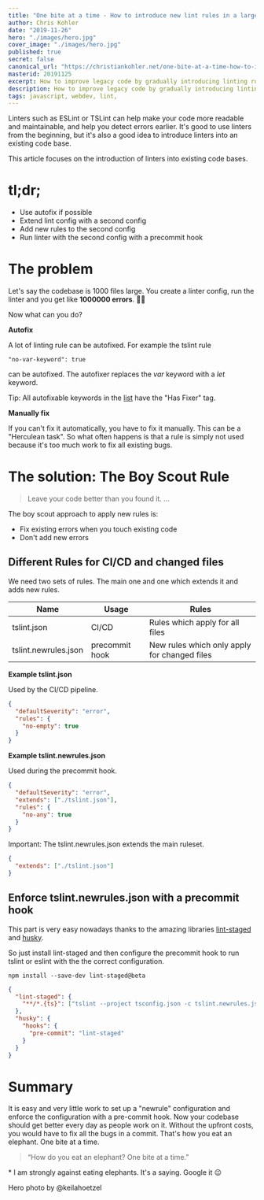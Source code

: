 ```yaml
---
title: "One bite at a time - How to introduce new lint rules in a large codebase"
author: Chris Kohler
date: "2019-11-26"
hero: "./images/hero.jpg"
cover_image: "./images/hero.jpg"
published: true
secret: false
canonical_url: "https://christiankohler.net/one-bite-at-a-time-how-to-introduce-new-lint-rules-in-a-large-codebase"
masterid: 20191125
excerpt: How to improve legacy code by gradually introducing linting rules.
description: How to improve legacy code by gradually introducing linting rules.
tags: javascript, webdev, lint,
---
```


Linters such as ESLint or TSLint can help make your code more readable and maintainable, and help you detect errors earlier. It's good to use linters from the beginning, but it's also a good idea to introduce linters into an existing code base.

This article focuses on the introduction of linters into existing code bases.

# tl;dr;

- Use autofix if possible
- Extend lint config with a second config
- Add new rules to the second config
- Run linter with the second config with a precommit hook

# The problem

Let's say the codebase is 1000 files large. You create a linter config, run the linter and you get like **1000000 errors**. 🤯😱

Now what can you do?

**Autofix**

A lot of linting rule can be autofixed. For example the tslint rule

```
"no-var-keyword": true
```

can be autofixed. The autofixer replaces the _var_ keyword with a _let_ keyword.

Tip: All autofixable keywords in the [list](https://palantir.github.io/tslint/rules/) have the "Has Fixer" tag.

**Manually fix**

If you can't fix it automatically, you have to fix it manually. This can be a "Herculean task". So what often happens is that a rule is simply not used because it's too much work to fix all existing bugs.

# The solution: The Boy Scout Rule

> Leave your code better than you found it. ...

The boy scout approach to apply new rules is:

- Fix existing errors when you touch existing code
- Don't add new errors

## Different Rules for CI/CD and changed files

We need two sets of rules. The main one and one which extends it and adds new rules.

| Name                 | Usage          | Rules                                        |
| -------------------- | -------------- | -------------------------------------------- |
| tslint.json          | CI/CD          | Rules which apply for all files              |
| tslint.newrules.json | precommit hook | New rules which only apply for changed files |

**Example tslint.json**

Used by the CI/CD pipeline.

```json
{
  "defaultSeverity": "error",
  "rules": {
    "no-empty": true
  }
}
```

**Example tslint.newrules.json**

Used during the precommit hook.

```json
{
  "defaultSeverity": "error",
  "extends": ["./tslint.json"],
  "rules": {
    "no-any": true
  }
}
```

Important: The tslint.newrules.json extends the main ruleset.

```json
{
  "extends": ["./tslint.json"]
}
```

## Enforce tslint.newrules.json with a precommit hook

This part is very easy nowadays thanks to the amazing libraries [lint-staged](https://github.com/okonet/lint-staged) and [husky](https://github.com/typicode/husky).

So just install lint-staged and then configure the precommit hook to run tslint or eslint with the the correct configuration.

```
npm install --save-dev lint-staged@beta
```

```json
{
  "lint-staged": {
    "**/*.{ts}": ["tslint --project tsconfig.json -c tslint.newrules.json"]
  },
  "husky": {
    "hooks": {
      "pre-commit": "lint-staged"
    }
  }
}
```

# Summary

It is easy and very little work to set up a "newrule" configuration and enforce the configuration with a pre-commit hook. Now your codebase should get better every day as people work on it. Without the upfront costs, you would have to fix all the bugs in a commit. That's how you eat an elephant. One bite at a time.

> “How do you eat an elephant? One bite at a time.”

\* I am strongly against eating elephants. It's a saying. Google it 😉

Hero photo by @keilahoetzel
